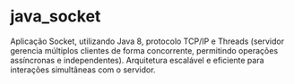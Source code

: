 # java_socket
Aplicação Socket, utilizando Java 8, protocolo TCP/IP e Threads (servidor gerencia múltiplos clientes de forma concorrente, permitindo operações assíncronas e independentes). Arquitetura escalável e eficiente para interações simultâneas com o servidor.
